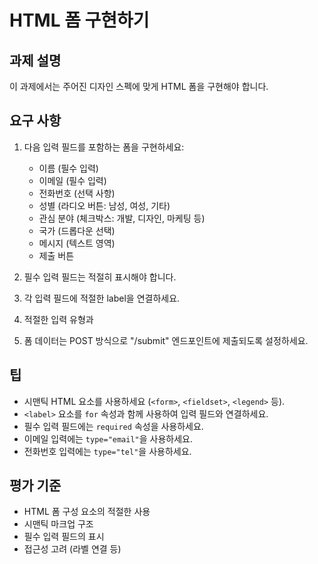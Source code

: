 # HTML 폼 구현하기

## 과제 설명

이 과제에서는 주어진 디자인 스펙에 맞게 HTML 폼을 구현해야 합니다.

## 요구 사항

1. 다음 입력 필드를 포함하는 폼을 구현하세요:

   - 이름 (필수 입력)
   - 이메일 (필수 입력)
   - 전화번호 (선택 사항)
   - 성별 (라디오 버튼: 남성, 여성, 기타)
   - 관심 분야 (체크박스: 개발, 디자인, 마케팅 등)
   - 국가 (드롭다운 선택)
   - 메시지 (텍스트 영역)
   - 제출 버튼

2. 필수 입력 필드는 적절히 표시해야 합니다.
3. 각 입력 필드에 적절한 label을 연결하세요.
4. 적절한 입력 유형과
5. 폼 데이터는 POST 방식으로 "/submit" 엔드포인트에 제출되도록 설정하세요.

## 팁

- 시맨틱 HTML 요소를 사용하세요 (`<form>`, `<fieldset>`, `<legend>` 등).
- `<label>` 요소를 `for` 속성과 함께 사용하여 입력 필드와 연결하세요.
- 필수 입력 필드에는 `required` 속성을 사용하세요.
- 이메일 입력에는 `type="email"`을 사용하세요.
- 전화번호 입력에는 `type="tel"`을 사용하세요.

## 평가 기준

- HTML 폼 구성 요소의 적절한 사용
- 시맨틱 마크업 구조
- 필수 입력 필드의 표시
- 접근성 고려 (라벨 연결 등)
